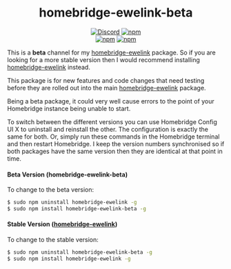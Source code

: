 <span align="center">
    
# homebridge-ewelink-beta
    
[![Discord](https://img.shields.io/discord/432663330281226270?color=728ED5&logo=discord&label=discord)](https://discord.com/channels/432663330281226270/742733745743855627)
[![npm](https://img.shields.io/npm/dt/homebridge-ewelink-beta)](https://www.npmjs.com/package/homebridge-ewelink)   
[![npm](https://img.shields.io/npm/v/homebridge-ewelink?label=release)](https://www.npmjs.com/package/homebridge-ewelink)
[![npm](https://img.shields.io/npm/v/homebridge-ewelink-beta?label=beta)](https://www.npmjs.com/package/homebridge-ewelink-beta)

</span>


This is a **beta** channel for my [homebridge-ewelink](https://github.com/bwp91/homebridge-ewelink) package. So if you are looking for a more stable version then I would recommend installing [homebridge-ewelink](https://github.com/bwp91/homebridge-ewelink) instead.

This package is for new features and code changes that need testing before they are rolled out into the main [homebridge-ewelink](https://github.com/bwp91/homebridge-ewelink) package.

Being a beta package, it could very well cause errors to the point of your Homebridge instance being unable to start.

To switch between the different versions you can use Homebridge Config UI X to uninstall and reinstall the other. The configuration is exactly the same for both. Or, simply run these commands in the Homebridge terminal and then restart Homebridge. I keep the version numbers synchronised so if both packages have the same version then they are identical at that point in time.

#### Beta Version (homebridge-ewelink-beta)
To change to the beta version:
```bash
$ sudo npm uninstall homebridge-ewelink -g
$ sudo npm install homebridge-ewelink-beta -g
```
#### Stable Version ([homebridge-ewelink](https://github.com/bwp91/homebridge-ewelink))
To change to the stable version:
```bash
$ sudo npm uninstall homebridge-ewelink-beta -g
$ sudo npm install homebridge-ewelink -g
```
